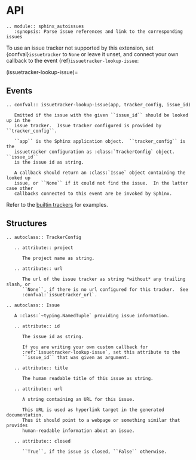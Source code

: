 # API

```{eval-rst}
.. module:: sphinx_autoissues
   :synopsis: Parse issue references and link to the corresponding issues
```

To use an issue tracker not supported by this extension, set {confval}`issuetracker` to `None` or
leave it unset, and connect your own callback to the event {ref}`issuetracker-lookup-issue`:

(issuetracker-lookup-issue)=

## Events

```{eval-rst}
.. confval:: issuetracker-lookup-issue(app, tracker_config, issue_id)

   Emitted if the issue with the given ``issue_id`` should be looked up in the
   issue tracker.  Issue tracker configured is provided by ``tracker_config``.

   ``app`` is the Sphinx application object.  ``tracker_config`` is the
   issuetracker configuration as :class:`TrackerConfig` object.  ``issue_id``
   is the issue id as string.

   A callback should return an :class:`Issue` object containing the looked up
   issue, or ``None`` if it could not find the issue.  In the latter case other
   callbacks connected to this event are be invoked by Sphinx.
```

Refer to the [builtin trackers] for examples.

## Structures

```{eval-rst}
.. autoclass:: TrackerConfig

   .. attribute:: project

      The project name as string.

   .. attribute:: url

      The url of the issue tracker as string *without* any trailing slash, or
      ``None``, if there is no url configured for this tracker.  See
      :confval:`issuetracker_url`.
```

```{eval-rst}
.. autoclass:: Issue

   A :class:`~typing.NamedTuple` providing issue information.

   .. attribute:: id

      The issue id as string.

      If you are writing your own custom callback for
      :ref:`issuetracker-lookup-issue`, set this attribute to the
      ``issue_id`` that was given as argument.

   .. attribute:: title

      The human readable title of this issue as string.

   .. attribute:: url

      A string containing an URL for this issue.

      This URL is used as hyperlink target in the generated documentation.
      Thus it should point to a webpage or something similar that provides
      human-readable information about an issue.

   .. attribute:: closed

      ``True``, if the issue is closed, ``False`` otherwise.
```

[builtin trackers]:
  https://github.com/tony/sphinx-autoissues/blob/master/sphinx_autoissues/resolvers.py
